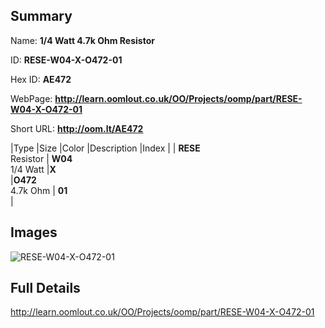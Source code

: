 

## Summary
 
Name: __1/4 Watt 4.7k Ohm Resistor__

ID: __RESE-W04-X-O472-01__

Hex ID: __AE472__

WebPage: __http://learn.oomlout.co.uk/OO/Projects/oomp/part/RESE-W04-X-O472-01__

Short URL: __http://oom.lt/AE472__


|Type   |Size   |Color   |Description   |Index   |
| __RESE__ <br>Resistor  | __W04__<br>1/4 Watt   |__X__<br>    |__O472__<br>4.7k Ohm    | __01__<br>  |


## Images
![RESE-W04-X-O472-01](http://oomlout.com/oomp-gen/parts/RESE-W04-X-O472-01/RESE-W04-X-O472-01_420.jpg)

## Full Details

 http://learn.oomlout.co.uk/OO/Projects/oomp/part/RESE-W04-X-O472-01

